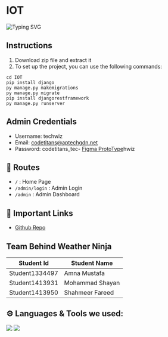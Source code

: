# IOT<div align="center">
  <img src="https://readme-typing-svg.herokuapp.com?font=Jost&weight=600&size=28&duration=3500&pause=500&color=45e2c7&center=true&vCenter=true&width=435&lines=Weather+Ninja;Team+Code+Titans;TechWiz+2024;" alt="Typing SVG" />
</div>

## Instructions
1. Download zip file and extract it
2. To set up the project, you can use the following commands:
```
cd IOT
pip install django
py manage.py makemigrations
py manage.py migrate
pip install djangorestframework
py manage.py runserver
```

## Admin Credentials
- Username: techwiz
- Email: codetitans@aptechgdn.net
- Password: codetitans_tec- [Figma ProtoType](https://www.figma.com/proto/eog5uf4qzKnbrPt2z2ymgT/ViroShield?type=design&node-id=1-2&t=H7V3aKDiBSrUN3Sm-1&scaling=scale-down&page-id=0%3A1&starting-point-node-id=1%3A2&mode=design)hwiz

## 🔗 Routes

- `/` : Home Page
- `/admin/login` : Admin Login
- `/admin` : Admin Dashboard


## 🔗 Important Links
- [Github Repo](https://github.com/CodeTitans2/IOT)

## Team Behind Weather Ninja

| Student Id | Student Name |
| ------------- | ------------- |
| Student1334497 | Amna Mustafa |
| Student1413931 | Mohammad Shayan |
| Student1413950 | Shahmeer Fareed |

## ⚙️ Languages & Tools we used:
<p align="left">
  <img src="https://img.shields.io/badge/Python-3776AB?style=for-the-badge&logo=python&logoColor=white">
  <img src="https://img.shields.io/badge/Django-092E20?style=for-the-badge&logo=django&logoColor=white">
</p>
